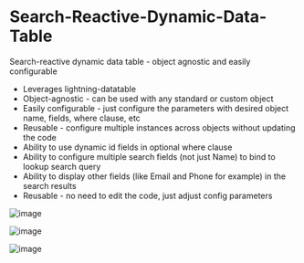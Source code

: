 # Search-Reactive-Dynamic-Data-Table
Search-reactive dynamic data table - object agnostic and easily configurable
* Leverages lightning-datatable
* Object-agnostic - can be used with any standard or custom object
* Easily configurable - just configure the parameters with desired object name, fields, where clause, etc
* Reusable - configure multiple instances across objects without updating the code
* Ability to use dynamic id fields in optional where clause
* Ability to configure multiple search fields (not just Name) to bind to lookup search query
* Ability to display other fields (like Email and Phone for example) in the search results
* Reusable - no need to edit the code, just adjust config parameters

![image](https://user-images.githubusercontent.com/124932501/227801040-6db73a7e-cc25-4cee-ad1b-a3f435c2cf3c.png)

![image](https://user-images.githubusercontent.com/124932501/227801045-e8deb215-6945-4b81-a64a-f7a1486468e3.png)

![image](https://user-images.githubusercontent.com/124932501/227801049-9442053d-d2d5-4f57-82ce-bdfa253c2729.png)
